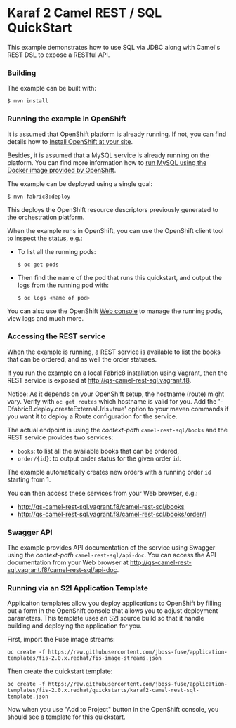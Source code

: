# Karaf 2 Camel REST / SQL QuickStart

This example demonstrates how to use SQL via JDBC along with Camel's REST DSL to expose a RESTful API.

### Building

The example can be built with:

    $ mvn install

### Running the example in OpenShift

It is assumed that OpenShift platform is already running. If not, you can find details how to [Install OpenShift at your site](https://docs.openshift.com/enterprise/3.1/install_config/install/index.html).

Besides, it is assumed that a MySQL service is already running on the platform. You can find more information how to [run MySQL using the Docker image provided by OpenShift](https://docs.openshift.com/enterprise/3.1/using_images/db_images/mysql.html).

The example can be deployed using a single goal:

    $ mvn fabric8:deploy

This deploys the OpenShift resource descriptors previously generated to the orchestration platform.

When the example runs in OpenShift, you can use the OpenShift client tool to inspect the status, e.g.:

- To list all the running pods:
    ```
    $ oc get pods
    ```

- Then find the name of the pod that runs this quickstart, and output the logs from the running pod with:
    ```
    $ oc logs <name of pod>
    ```

You can also use the OpenShift [Web console](https://docs.openshift.com/enterprise/3.1/getting_started/developers/developers_console.html#tutorial-video) to manage the running pods, view logs and much more.

### Accessing the REST service

When the example is running, a REST service is available to list the books that can be ordered, and as well the order statuses.

If you run the example on a local Fabric8 installation using Vagrant, then the REST service is exposed at <http://qs-camel-rest-sql.vagrant.f8>.

Notice: As it depends on your OpenShift setup, the hostname (route) might vary. Verify with `oc get routes` which
hostname is valid for you.  Add the '-Dfabric8.deploy.createExternalUrls=true' option to your maven commands if you want it to deploy a Route configuration for the service.

The actual endpoint is using the _context-path_ `camel-rest-sql/books` and the REST service provides two services:

- `books`: to list all the available books that can be ordered,
- `order/{id}`: to output order status for the given order `id`.

The example automatically creates new orders with a running order `id` starting from 1.

You can then access these services from your Web browser, e.g.:

- <http://qs-camel-rest-sql.vagrant.f8/camel-rest-sql/books>
- <http://qs-camel-rest-sql.vagrant.f8/camel-rest-sql/books/order/1>

### Swagger API

The example provides API documentation of the service using Swagger using the _context-path_ `camel-rest-sql/api-doc`. You can access the API documentation from your Web browser at <http://qs-camel-rest-sql.vagrant.f8/camel-rest-sql/api-doc>.

### Running via an S2I Application Template

Applicaiton templates allow you deploy applications to OpenShift by filling out a form in the OpenShift console that allows you to adjust deployment parameters.  This template uses an S2I source build so that it handle building and deploying the application for you.

First, import the Fuse image streams:

    oc create -f https://raw.githubusercontent.com/jboss-fuse/application-templates/fis-2.0.x.redhat/fis-image-streams.json

Then create the quickstart template:

    oc create -f https://raw.githubusercontent.com/jboss-fuse/application-templates/fis-2.0.x.redhat/quickstarts/karaf2-camel-rest-sql-template.json

Now when you use "Add to Project" button in the OpenShift console, you should see a template for this quickstart. 